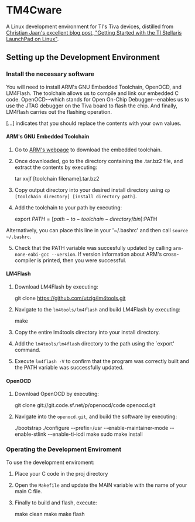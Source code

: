 # TM4Cware
A Linux development environment for TI's Tiva devices, distilled from [Christian Jaan's excellent blog post, "Getting Started with the TI Stellaris LaunchPad on Linux"](https://www.jann.cc/2012/12/11/getting_started_with_the_ti_stellaris_launchpad_on_linux.html).

## Setting up the Development Environment

### Install the necessary software
You will need to install ARM's GNU Embedded Toolchain, OpenOCD, and LM4Flash. The toolchain allows us to compile and link our embedded C code. OpenOCD--which stands for Open On-Chip Debugger--enables us to use the JTAG debugger on the Tiva board to flash the chip. And finally, LM4flash carries out the flashing operation.

[...] indicates that you should replace the contents with your own values.

#### ARM's GNU Embedded Toolchain
1. Go to [ARM's webpage](https://developer.arm.com/open-source/gnu-toolchain/gnu-rm/downloads) to download the embedded toolchain.

2. Once downloaded, go to the directory containing the .tar.bz2 file, and extract the contents by executing:

	tar xvjf [toolchain filename].tar.bz2 

3. Copy output directory into your desired install directory using `cp [toolchain directory] [install directory path]`.

4. Add the toolchain to your path by executing:

	export $PATH=[path-to-toolchain-directory/bin]:$PATH	

Alternatively, you can place this line in your '~/.bashrc' and then call `source ~/.bashrc`.

5. Check that the PATH variable was succesfully updated by calling `arm-none-eabi-gcc --version`. If version information about ARM's cross-compiler is printed, then you were successful.

#### LM4Flash

1. Download LM4Flash by executing:

	git clone https://github.com/utzig/lm4tools.git

2. Navigate to the `lm4tools/lm4flash` and build LM4Flash by executing:

	make

3. Copy the entire lm4tools directory into your install directory. 

4. Add the `lm4tools/lm4flash` directory to the path using the `export' command.

5. Execute `lm4flash -V` to confirm that the program was correctly built and the PATH variable was successfully updated.
	
#### OpenOCD

1. Download OpenOCD by executing:

	 git clone git://git.code.sf.net/p/openocd/code openocd.git 

2. Navigate into the `openocd.git`, and build the software by executing:

	./bootstrap
	./configure --prefix=/usr --enable-maintainer-mode --enable-stlink --enable-ti-icdi
	make
	sudo make install

### Operating the Development Enviroment
To use the development enviroment:

1. Place your C code in the proj directory

2. Open the `Makefile` and update the MAIN variable with the name of your main C file.

3. Finally to build and flash, execute:

	make clean
	make
	make flash

